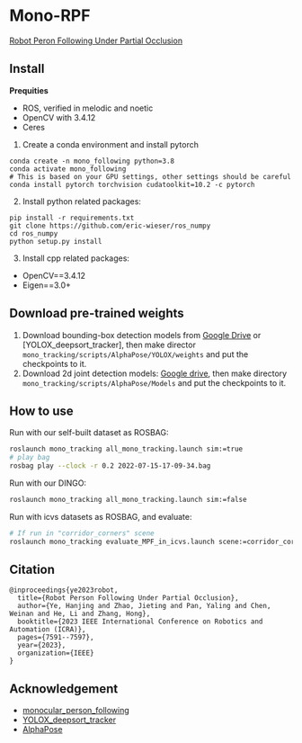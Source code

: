 # Mono-RPF
[Robot Peron Following Under Partial Occlusion](https://sites.google.com/view/rpfpartial)

## Install
**Prequities**
- ROS, verified in melodic and noetic
- OpenCV with 3.4.12
- Ceres

1. Create a conda environment and install pytorch
```
conda create -n mono_following python=3.8
conda activate mono_following
# This is based on your GPU settings, other settings should be careful
conda install pytorch torchvision cudatoolkit=10.2 -c pytorch
```

2. Install python related packages:
```
pip install -r requirements.txt
git clone https://github.com/eric-wieser/ros_numpy
cd ros_numpy
python setup.py install
```

3. Install cpp related packages:
- OpenCV==3.4.12
- Eigen==3.0+

## Download pre-trained weights
1. Download bounding-box detection models from [Google Drive](https://drive.google.com/drive/folders/1a-z4zPpZX6XVwtklhTybydMcgH9JqZKR?usp=drive_link) or [YOLOX_deepsort_tracker], then make director `mono_tracking/scripts/AlphaPose/YOLOX/weights` and put the checkpoints to it.
2. Download 2d joint detection models: [Google drive](https://drive.google.com/drive/folders/1v-2Noym5U13BG6Zwj9EoqYRn6GXimh6p?usp=sharing), then make directory `mono_tracking/scripts/AlphaPose/Models` and put the checkpoints to it.

## How to use

Run with our self-built dataset as ROSBAG:
```bash
roslaunch mono_tracking all_mono_tracking.launch sim:=true
# play bag
rosbag play --clock -r 0.2 2022-07-15-17-09-34.bag
```

Run with our DINGO:
```bash
roslaunch mono_tracking all_mono_tracking.launch sim:=false
```


Run with icvs datasets as ROSBAG, and evaluate:
```bash
# If run in "corridor_corners" scene
roslaunch mono_tracking evaluate_MPF_in_icvs.launch scene:=corridor_corners
```
## Citation
```
@inproceedings{ye2023robot,
  title={Robot Person Following Under Partial Occlusion},
  author={Ye, Hanjing and Zhao, Jieting and Pan, Yaling and Chen, Weinan and He, Li and Zhang, Hong},
  booktitle={2023 IEEE International Conference on Robotics and Automation (ICRA)},
  pages={7591--7597},
  year={2023},
  organization={IEEE}
}
```

## Acknowledgement
- [monocular_person_following](https://github.com/koide3/monocular_person_following)
- [YOLOX_deepsort_tracker](https://github.com/pmj110119/YOLOX_deepsort_tracker)
- [AlphaPose](https://github.com/MVIG-SJTU/AlphaPose)
